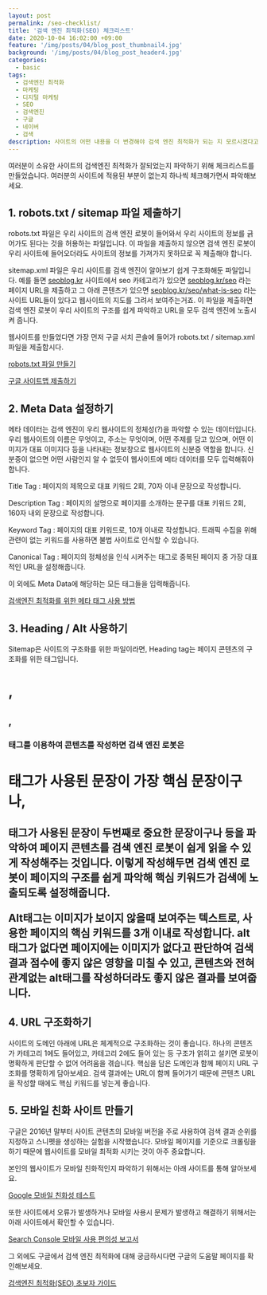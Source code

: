 ```yaml
---
layout: post
permalink: /seo-checklist/
title: '검색 엔진 최적화(SEO) 체크리스트'
date: 2020-10-04 16:02:00 +09:00
feature: '/img/posts/04/blog_post_thumbnail4.jpg'
background: '/img/posts/04/blog_post_header4.jpg'
categories:
  - basic
tags:
  - 검색엔진 최적화
  - 마케팅
  - 디지털 마케팅
  - SEO
  - 검색엔진
  - 구글
  - 네이버
  - 검색
description: 사이트의 어떤 내용을 더 변경해야 검색 엔진 최적화가 되는 지 모르시겠다고요? 검색 엔진 최적화(SEO) 체크리스트를 준비했습니다.
---
```


여러분이 소유한 사이트의 검색엔진 최적화가 잘되었는지 파악하기 위해 체크리스트를 만들었습니다. 여러분의 사이트에 적용된 부분이 없는지 하나씩 체크해가면서 파악해보세요.

## 1. robots.txt / sitemap 파일 제출하기

robots.txt 파일은 우리 사이트의 검색 엔진 로봇이 들어와서 우리 사이트의 정보를 긁어가도 된다는 것을 허용하는 파일입니다. 이 파일을 제출하지 않으면 검색 엔진 로봇이 우리 사이트에 들어오더라도 사이트의 정보를 가져가지 못하므로 꼭 제출해야 합니다.

sitemap.xml 파일은 우리 사이트를 검색 엔진이 알아보기 쉽게 구조화해둔 파일입니다. 예를 들면 [seoblog.kr](http://seoblog.kr) 사이트에서 seo 카테고리가 있으면 [seoblog.kr/seo](http://seoblog.kr/seo) 라는 페이지 URL을 제출하고 그 아래 콘텐츠가 있으면 [seoblog.kr/seo/what-is-seo](http://seoblog.kr/seo/what-is-seo라는) 라는 사이트 URL들이 있다고 웹사이트의 지도를 그려서 보여주는거죠. 이 파일을 제출하면 검색 엔진 로봇이 우리 사이트의 구조를 쉽게 파악하고 URL을 모두 검색 엔진에 노출시켜 줍니다. 

웹사이트를 만들었다면 가장 먼저 구글 서치 콘솔에 들어가 robots.txt / sitemap.xml 파일을 제출합시다.

[robots.txt 파일 만들기](https://support.google.com/webmasters/answer/6062596?hl=ko)

[구글 사이트맵 제출하기](https://support.google.com/webmasters/answer/183668?hl=ko&ref_topic=4581190)

## 2. Meta Data 설정하기

메타 데이터는 검색 엔진이 우리 웹사이트의 정체성(?)을 파악할 수 있는 데이터입니다. 우리 웹사이트의 이름은 무엇이고, 주소는 무엇이며, 어떤 주제를 담고 있으며, 어떤 이미지가 대표 이미지다 등을 나타내는 정보창으로 웹사이트의 신분증 역할을 합니다. 신분증이 없으면 어떤 사람인지 알 수 없듯이 웹사이트에 메타 데이터를 모두 입력해줘야 합니다. 

Title Tag : 페이지의 제목으로 대표 키워드 2회, 70자 이내 문장으로 작성합니다.

Description Tag : 페이지의 설명으로 페이지를 소개하는 문구를 대표 키워드 2회, 160자 내외 문장으로 작성합니다.

Keyword Tag : 페이지의 대표 키워드로, 10개 이내로 작성합니다. 트래픽 수집을 위해 관련이 없는 키워드를 사용하면 불법 사이트로 인식할 수 있습니다.

Canonical Tag : 페이지의 정체성을 인식 시켜주는 태그로 중복된 페이지 중 가장 대표적인 URL을 설정해줍니다.

이 외에도 Meta Data에 해당하는 모든 태그들을 입력해줍니다.

[검색엔진 최적화를 위한 메타 태그 사용 방법](https://tistoryadlab.tistory.com/35)

## 3. Heading / Alt 사용하기

Sitemap은 사이트의 구조화를 위한 파일이라면, Heading tag는 페이지 콘텐츠의 구조화를 위한 태그입니다. <H1>, <H2>, <H3> 태그를 이용하여 콘텐츠를 작성하면 검색 엔진 로봇은 <H1> 태그가 사용된 문장이 가장 핵심 문장이구나, <H2> 태그가 사용된 문장이 두번째로 중요한 문장이구나 등을 파악하여 페이지 콘텐츠를 검색 엔진 로봇이 쉽게 읽을 수 있게 작성해주는 것입니다. 이렇게 작성해두면 검색 엔진 로봇이 페이지의 구조를 쉽게 파악해 핵심 키워드가 검색에 노출되도록 설정해줍니다.

Alt태그는 이미지가 보이지 않을때 보여주는 텍스트로, 사용한 페이지의 핵심 키워드를 3개 이내로 작성합니다. alt 태그가 없다면 페이지에는 이미지가 없다고 판단하여 검색 결과 점수에 좋지 않은 영향을 미칠 수 있고, 콘텐츠와 전혀 관계없는 alt태그를 작성하더라도 좋지 않은 결과를 보여줍니다.

## 4. URL 구조화하기

사이트의 도메인 아래에 URL은 체계적으로 구조화하는 것이 좋습니다. 하나의 콘텐츠가 카테고리 1에도 들어있고, 카테고리 2에도 들어 있는 등 구조가 얽히고 설키면 로봇이 명확하게 판단할 수 없어 어려움을 겪습니다. 핵심을 담은 도메인과 함께 페이지 URL 구조화를 명확하게 담아보세요. 검색 결과에는 URL이 함께 들어가기 때문에 콘텐츠 URL을 작성할 때에도 핵심 키워드를 넣는게 좋습니다.

## 5. 모바일 친화 사이트 만들기

구글은 2016년 말부터 사이트 콘텐츠의 모바일 버전을 주로 사용하여 검색 결과 순위를 지정하고 스니펫을 생성하는 실험을 시작했습니다. 모바일 페이지를 기준으로 크롤링을 하기 때문에 웹사이트를 모바일 최적화 시키는 것이 아주 중요합니다. 

본인의 웹사이트가 모바일 친화적인지 파악하기 위해서는 아래 사이트를 통해 알아보세요.

[Google 모바일 친화성 테스트](https://search.google.com/test/mobile-friendly)

또한 사이트에서 오류가 발생하거나 모바일 사용시 문제가 발생하고 해결하기 위해서는 아래 사이트에서 확인할 수 있습니다.

[Search Console 모바일 사용 편의성 보고서](https://www.google.com/webmasters/tools/mobile-usability)

그 외에도 구글에서 검색 엔진 최적화에 대해 궁금하시다면 구글의 도움말 페이지를 확인해보세요.

[검색엔진 최적화(SEO) 초보자 가이드](https://support.google.com/webmasters/answer/7451184?hl=ko&ref_topic=9460495)